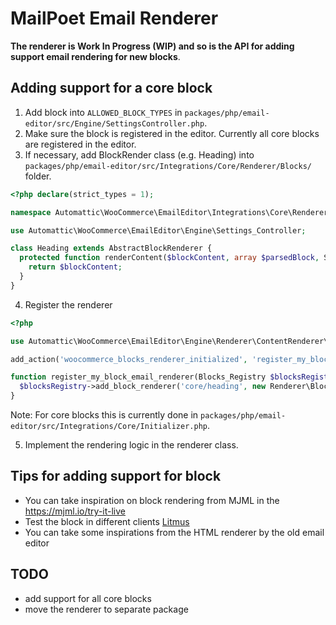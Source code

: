 # MailPoet Email Renderer

**The renderer is Work In Progress (WIP) and so is the API for adding support email rendering for new blocks**.

## Adding support for a core block

1. Add block into `ALLOWED_BLOCK_TYPES` in `packages/php/email-editor/src/Engine/SettingsController.php`.
2. Make sure the block is registered in the editor. Currently all core blocks are registered in the editor.
3. If necessary, add BlockRender class (e.g. Heading) into `packages/php/email-editor/src/Integrations/Core/Renderer/Blocks/` folder.

```php
<?php declare(strict_types = 1);

namespace Automattic\WooCommerce\EmailEditor\Integrations\Core\Renderer\Blocks;

use Automattic\WooCommerce\EmailEditor\Engine\Settings_Controller;

class Heading extends AbstractBlockRenderer {
  protected function renderContent($blockContent, array $parsedBlock, Settings_Controller $settingsController): string {
    return $blockContent;
  }
}

```

<!-- markdownlint-disable MD029 -->

[//]: # 'This disabled MD029/ol-prefix Ordered list item prefix [Expected: 1; Actual: 4; Style: 1/1/1]'

4. Register the renderer

```php
<?php

use Automattic\WooCommerce\EmailEditor\Engine\Renderer\ContentRenderer\Blocks_Registry;

add_action('woocommerce_blocks_renderer_initialized', 'register_my_block_email_renderer');

function register_my_block_email_renderer(Blocks_Registry $blocksRegistry): void {
  $blocksRegistry->add_block_renderer('core/heading', new Renderer\Blocks\Heading());
}
```

Note: For core blocks this is currently done in `packages/php/email-editor/src/Integrations/Core/Initializer.php`.

5. Implement the rendering logic in the renderer class.

## Tips for adding support for block

-   You can take inspiration on block rendering from MJML in the <https://mjml.io/try-it-live>
-   Test the block in different clients [Litmus](https://litmus.com/)
-   You can take some inspirations from the HTML renderer by the old email editor

## TODO

-   add support for all core blocks
-   move the renderer to separate package
